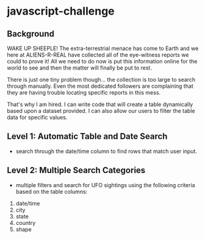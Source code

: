 # javascript-challenge

## Background

WAKE UP SHEEPLE! The extra-terrestrial menace has come to Earth and we here at ALIENS-R-REAL have collected all of the eye-witness reports we could to prove it! All we need to do now is put this information online for the world to see and then the matter will finally be put to rest.

There is just one tiny problem though... the collection is too large to search through manually. Even the most dedicated followers are complaining that they are having trouble locating specific reports in this mess.

That's why I am hired. I can write code that will create a table dynamically based upon a dataset provided. I can also allow our users to filter the table data for specific values.

## Level 1: Automatic Table and Date Search

- search through the date/time column to find rows that match user input.

## Level 2: Multiple Search Categories

- multiple filters and search for UFO sightings using the following criteria based on the table columns:

1. date/time
2. city
3. state
4. country
5. shape
